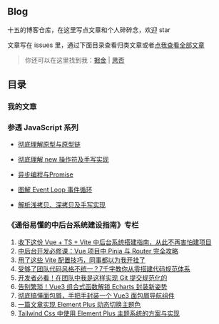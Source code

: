 ## Blog
十五的博客仓库，在这里写点文章和个人碎碎念，欢迎 star

文章写在 issues 里，通过下面目录查看归类文章或者[点我查看全部文章](https://github.com/bryqiu/Blog/issues)

>你还可以在这里找到我：[掘金](https://juejin.cn/user/343495027727229/posts) | [思否](https://segmentfault.com/u/Qfifteen)

## 目录

### 我的文章

### 参透 JavaScript 系列
- [彻底理解原型与原型链](https://github.com/bryqiu/Blog/issues/13)
- [彻底理解 new 操作符及手写实现](https://github.com/bryqiu/Blog/issues/14)

- [异步编程与Promise](https://github.com/bryqiu/Blog/issues/9)
- [图解 Event Loop 事件循环](https://github.com/bryqiu/Blog/issues/10)

- [解析浅拷贝、深拷贝及手写实现](https://github.com/bryqiu/Blog/issues/16)

### 《通俗易懂的中后台系统建设指南》专栏
1. [收下这份 Vue + TS + Vite 中后台系统搭建指南，从此不再害怕建项目](https://github.com/bryqiu/Blog/issues/1)
2. [中后台开发必修课：Vue 项目中 Pinia 与 Router 完全攻略](https://github.com/bryqiu/Blog/issues/2)
3. [用了这些 Vite 配置技巧，同事都以为我开挂了](https://github.com/bryqiu/Blog/issues/3)
4. [受够了团队代码风格不统一？7千字教你从零搭建代码规范体系](https://github.com/bryqiu/Blog/issues/4)
5. [开发者必看！在团队中我是这样实现 Git 提交规范化的](https://github.com/bryqiu/Blog/issues/5)
6. [告别繁琐！Vue3 组合式函数解锁 Echarts 封装新姿势](https://github.com/bryqiu/Blog/issues/6)
7. [彻底搞懂面包屑，手把手封装一个 Vue3 面包屑导航组件](https://github.com/bryqiu/Blog/issues/7)
8. [一篇文章实现 Element Plus 动态切换主题色](https://github.com/bryqiu/Blog/issues/12)
9. [Tailwind Css 中使用 Element Plus 主题系统的方案与实现](https://github.com/bryqiu/Blog/issues/15)
